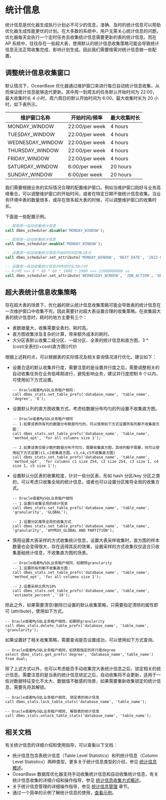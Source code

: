 # 统计信息

统计信息是优化器生成执行计划必不可少的信息，准确、及时的统计信息可以帮助优化器生成性能更优的计划。在大多数的系统中，用户无需关心统计信息的问题，优化器每天会执行一个定时任务去收集统计信息需要更新的表的统计信息。而在 AP 系统中，往往存在一些超大表，使用默认的统计信息收集策略可能会导致统计信息无法正常收集完成，影响计划生成。因此我们需要按需对统计信息做一些配置。

## 调整统计信息收集窗口

默认情况下，OceanBase 优化器通过维护窗口来进行每日自动统计信息收集，从而保证统计信息能够迭代更新。其中周一到周五的任务默认开始时间为 22:00，最大收集时长 4 小时，周六周日的默认开始时间为 6:00，最大收集时长为 20 小时，如下表所示。

|**维护窗口名称**|**开始时间/频率**|**最大收集时长**|
|---|---|---|
| MONDAY_WINDOW | 22:00/per week | 4 hours |
| TUESDAY_WINDOW | 22:00/per week | 4 hours |
| WEDNESDAY_WINDOW | 22:00/per week | 4 hours |
| THURSDAY_WINDOW | 22:00/per week | 4 hours |
| FRIDAY_WINDOW | 22:00/per week | 4 hours |
| SATURDAY_WINDOW | 6:00/per week | 20 hours |
| SUNDAY_WINDOW | 6:00/per week | 20 hours |

我们需要根据业务的实际情况合理的配置维护窗口。例如当维护窗口刚好与业务高峰重合，可以调整维护窗口的开始时间，或者在特定日期不做统计信息收集。当业务环境中表的数量很多，或存在很多超大表的时候，可以调整维护窗口的收集时长。

下面是一些配置示例。

```sql
-- 禁用周一自动收集统计信息
call dbms_scheduler.disable('MONDAY_WINDOW');

-- 启用周一自动收集统计信息
call dbms_scheduler.enable('MONDAY_WINDOW');

-- 设置周一自动收集统计信息开始的时间在晚上8点
call dbms_scheduler.set_attribute('MONDAY_WINDOW', 'NEXT_DATE', '2022-09-12 20:00:00');

-- 设置周一自动收集统计信息的持续时长为6小时
-- 6小时 <=> 6 * 60 * 60 * 1000 * 1000 <=> 21600000000 us
call dbms_scheduler.set_attribute('WEDNESDAY_WINDOW', 'JOB_ACTION', 'DBMS_STATS.GATHER_DATABASE_STATS_JOB_PROC(21600000000)');
```

## 超大表统计信息收集策略

存在超大表的场景下，优化器的默认统计信息收集策略可能会导致表的统计信息在一次维护窗口中收集不完。因此需要针对超大表设置合理的收集策略。在收集超大表的统计信息时，耗时的地方主要有三个：

* 表数据量大，收集需要全表扫，耗时高。
* 直方图收集涉及复杂的计算，带来额外成本的耗时。
* 大分区表默认收集二级分区、一级分区、全表的统计信息和直方图，3 * (cost(全表扫)+cost(直方图))代价

根据上述耗时点，可以根据表的实际情况及相关查询情况进行优化。建议如下：

* 设置合适的默认收集并行度，需要注意的是设置并行度之后，需要调整相关的自动收集任务在业务低峰期进行，避免影响业务，建议并行度控制 8 个以内，可使用如下方式设置。

  ```plsql
  -- Oracle或者MySQL业务租户相同：
  call dbms_stats.set_table_prefs('database_name', 'table_name', 'degree', '8');
  ```

* 设置默认列的直方图收集方式，考虑给数据分布均匀的列设置不收集直方图。

  ```plsql
  -- Oracle或者MySQL业务租户相同
  -- 1.如果该表所有列的数据分布都是均匀的，可以使用如下方式设置所有列都不收集直方图：
  call dbms_stats.set_table_prefs('database_name', 'table_name', 'method_opt', 'for all columns size 1');

  -- 2.如果该表仅极少数列数据分布不均匀，需要收集直方图，其他列都不需要，则可以使用如下方式设置(c1,c2收集直方图，c3,c4,c5不收集直方图)
  call dbms_stats.set_table_prefs('database_name', 'table_name', 'method_opt', 'for columns c1 size 254, c2 size 254, c3 size 1, c4 size 1, c5 size 1');
  ```

* 设置默认分区表的收集粒度，针对一些分区表，形如 hash 分区/key 分区之类的，可以考虑只收集全局的统计信息，或者也可以设置分区推导全局的收集方式。

  ```plsql
  -- Oracle或者MySQL业务租户相同
  -- 1.设置只收集全局的统计信息
  call dbms_stats.set_table_prefs('database_name', 'table_name', 'granularity', 'GLOBAL');

  -- 2.设置分区推导全局的收集方式
  call dbms_stats.set_table_prefs('database_name', 'table_name', 'granularity', 'APPROX_GLOBAL AND PARTITION');
  ```

* 慎用设置大表采样的方式收集统计信息，设置大表采样收集时，直方图的样本数量也会变得很大，存在适得其反的效果，设置采样的方式收集仅仅适合只收集基础统计信息，不收集直方图的场景。

  ```plsql
  -- Oracle或者MySQL业务租户相同，如删除granularity
  -- 1.设置所有列都不收集直方图：
  call dbms_stats.set_table_prefs('database_name', 'table_name', 'method_opt', 'for all columns size 1');

  -- 2.设置采样比例为10%
  call dbms_stats.set_table_prefs('database_name', 'table_name', 'estimate_percent', '10');
  ```

除此之外，如果需要清空/删除已设置的默认收集策略，只需要指定清除的属性即可 {attribute}，使用如下方式。

  ```plsql
  -- Oracle或者MySQL业务租户相同，如删除granularity
  call dbms_stats.delete_table_prefs('database_name', 'table_name', 'granularity');
  ```

如果设置好了相关收集策略，需要查询是否设置成功，可以使用如下方式查询。

  ```plsql
  -- Oracle或者MySQL业务租户相同，如获取指定的并行度degree
  select dbms_stats.get_prefs('degree', 'database_name','table_name') from dual;
  ```

除了上述方式以外，也可以考虑能否手动收集完大表统计信息之后，锁定相关的统计信息。需要注意的是当表的统计信息锁定之后，自动收集将不会更新，适用于一些对数据特征变化不太大、数据值不敏感的场景，如果需要重新收集锁定的统计信息，需要先将其解锁。

  ```plsql
  -- Oracle或者MySQL业务租户相同, 锁定表的统计信息
  call dbms_stats.lock_table_stats('database_name', 'table_name');

  -- Oracle或者MySQL业务租户相同, 解锁表的统计信息
  call dbms_stats.unlock_table_stats('database_name', 'table_name');
  ```

## 相关文档

有关统计信息的详细介绍和使用指导，可以查看以下文档：

* 统计信息包含表统计信息（Table Level Statistics）和列统计信息（Column Level Statistics）两种类型，更多关于统计信息类型的介绍，参见 [统计信息概述](../../700.reference/1000.performance-tuning-guide/500.sql-optimization/400.sql-optimization/400.optimizer-statistics/100.statistics-overview.md)。
* OceanBase 数据库优化器支持手动收集统计信息和自动收集统计信息，有关统计信息收集的详细介绍和操作指导，参见 [统计信息收集方式概述](../../700.reference/1000.performance-tuning-guide/500.sql-optimization/400.sql-optimization/400.optimizer-statistics/200.statistics-collection-methods/100.overview-of-statistics-collection-methods.md)。
* 关于统计信息管理的详细操作指导，参见 [统计信息管理](../../700.reference/1000.performance-tuning-guide/500.sql-optimization/400.sql-optimization/400.optimizer-statistics/100.statistics-overview.md) 章节。
* 通过一个简单的示例了解统计信息的使用，[查看示例](../../700.reference/1000.performance-tuning-guide/500.sql-optimization/400.sql-optimization/400.optimizer-statistics/500.comprehensive-example.md)。